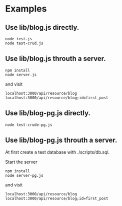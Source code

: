 # Examples

## Use lib/blog.js directly.

    node test.js
    node test-crud.js

## Use lib/blog.js throuth a server.

    npm install
    node server.js

and visit

    localhost:3000/api/resource/blog
    localhost:3000/api/resource/blog;id=first_post

## Use lib/blog-pg.js directly.

    node test-crude-pg.js

## Use lib/blog-pg.js throuth a server.

At first create a test database with ./scripts/db.sql.

Start the server

    npm install
    node server-pg.js

and visit

    localhost:3000/api/resource/blog
    localhost:3000/api/resource/blog;id=first_post

